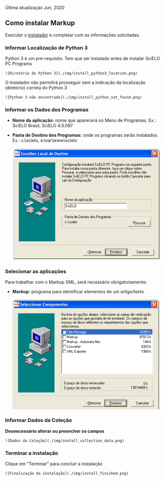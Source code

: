 
Última atualização Jun, 2020

## Como instalar Markup

Executar o [instalador](download_markup_xml) e completar com as informações solicitadas.


### Informar Localização de Python 3

Python 3 é um pré-requisito. Tem que ser instalado antes de instalar SciELO PC Programs

    ![Diretório do Python 3](./img/install_python3_location.png)


O instalador não permitirá prosseguir sem a indicação da localização (diretório) correta do Python 3

    ![Python 3 não encontrado](./img/install_python_not_found.png)


### Informar os Dados dos Programas

- **Nome da aplicação:** nome que aparecerá no Menu de Programas. Ex.: SciELO Brasil, SciELO 4.0.097
- **Pasta de Destino dos Programas:** onde os programas serão instalados. Ex.: c:\\scielo, e:\\var\\www\\scielo 

    ![Diretório de instalação para os programas](./img/install_programs.png)


### Selecionar as aplicações

Para trabalhar com o Markup XML, será necessário obrigatoriamente:

- **Markup:** programa para identificar elementos de um artigo/texto

    ![Seleção dos componentes](./img/install_components.png)


### Informar Dados da Coleção

**Desnecessário alterar ou preencher os campos**

    ![Dados da Coleção](./img/install_collection_data.png)


### Terminar a instalação

Clique em "Terminar" para concluir a instalação

    ![Finalização da instalação](./img/install_finished.png)


